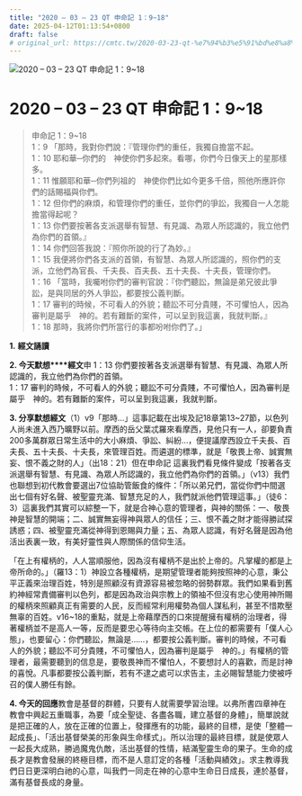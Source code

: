```yaml
---
title: "2020 – 03 – 23 QT 申命記 1：9~18"
date: 2025-04-12T01:13:54+0800
draft: false
# original_url: https://cmtc.tw/2020-03-23-qt-%e7%94%b3%e5%91%bd%e8%a8%98-1%ef%bc%9a918
---
```


![2020 – 03 – 23 QT 申命記 1：9\~18](/images/qt.jpg   "2020 – 03 – 23 QT 申命記 1：9\~18")

# 2020 – 03 – 23 QT 申命記 1：9\~18

> 申命記 1：9\~18  
> 1：9 「那時，我對你們說：『管理你們的重任，我獨自擔當不起。  
> 1：10 耶和華─你們的　神使你們多起來。看哪，你們今日像天上的星那樣多。  
> 1：11 惟願耶和華─你們列祖的　神使你們比如今更多千倍，照他所應許你們的話賜福與你們。  
> 1：12 但你們的麻煩，和管理你們的重任，並你們的爭訟，我獨自一人怎能擔當得起呢？  
> 1：13 你們要按著各支派選舉有智慧、有見識、為眾人所認識的，我立他們為你們的首領。』  
> 1：14 你們回答我說：『照你所說的行了為妙。』  
> 1：15 我便將你們各支派的首領，有智慧、為眾人所認識的，照你們的支派，立他們為官長、千夫長、百夫長、五十夫長、十夫長，管理你們。  
> 1：16 「當時，我囑咐你們的審判官說：『你們聽訟，無論是弟兄彼此爭訟，是與同居的外人爭訟，都要按公義判斷。  
> 1：17 審判的時候，不可看人的外貌；聽訟不可分貴賤，不可懼怕人，因為審判是屬乎　神的。若有難斷的案件，可以呈到我這裏，我就判斷。』  
> 1：18 那時，我將你們所當行的事都吩咐你們了。」

**1.** **經文誦讀**

**2. 今天默想****經文**申 1：13 你們要按著各支派選舉有智慧、有見識、為眾人所認識的，我立他們為你們的首領。  
1：17 審判的時候，不可看人的外貌；聽訟不可分貴賤，不可懼怕人，因為審判是屬乎　神的。若有難斷的案件，可以呈到我這裏，我就判斷。

**3. 分享默想經文**（1）v9「那時…」這事記載在出埃及記18章第13\~27節，以色列人尚未進入西乃曠野以前。摩西的岳父葉忒羅來看摩西，見他只有一人，卻要負責200多萬群眾日常生活中的大小麻煩、爭訟、糾紛…，便提議摩西設立千夫長、百夫長、五十夫長、十夫長，來管理百姓。而遴選的標準，就是「敬畏上帝、誠實無妄、恨不義之財的人」（出18：21）但在申命記 這裏我們看見條件變成「按著各支派選舉有智慧、有見識、為眾人所認識的，我立他們為你們的首領。」（v13）我們也聯想到初代教會要選出7位協助管飯食的條件：「所以弟兄們，當從你們中間選出七個有好名聲、被聖靈充滿、智慧充足的人，我們就派他們管理這事。」（徒6：3）這裏我們其實可以綜整一下，就是合神心意的管理者，與神的關係：一、敬畏神是智慧的開端；二、誠實無妄得神與眾人的信任；三、恨不義之財才能得勝試探誘惑；四、被聖靈充滿從神得到恩賜與力量；五、為眾人認識，有好名聲是因為他活出表裏一致，有美好靈性與人際關係的信仰生活。

「在上有權柄的，人人當順服他，因為沒有權柄不是出於上帝的。凡掌權的都是上帝所命的。」（羅13：1）神設立各種權柄，是期望管理者能夠按照神的心意，秉公平正義來治理百姓，特別是照顧沒有資源容易被忽略的弱勢群眾。我們如果看到舊約神經常責備審判以色列，都是因為政治與宗教上的領袖不但沒有忠心使用神所賜的權柄來照顧真正有需要的人民，反而經常利用權勢為個人謀私利，甚至不惜欺壓無辜的百姓。v16\~18的重點，就是上帝藉摩西的口來提醒擁有權柄的治理者，得著權柄並不是高人一等，反而是要忠心等待向主交帳。在上位的都需要有「僕人心態」，也要留心：你們聽訟，無論是……，都要按公義判斷。審判的時候，不可看人的外貌；聽訟不可分貴賤，不可懼怕人，因為審判是屬乎　神的。」有權柄的管理者，最需要聽到的信息是，要敬畏神而不懼怕人，不要想討人的喜歡，而是討神的喜悅。凡事都要按公義判斷，若有不逮之處可以求告主，主必賜智慧能力使被呼召的僕人勝任有餘。

**4. 今天的回應**教會是基督的群體，只要有人就需要學習治理。以弗所書四章神在教會中興起五重職事，為要「成全聖徒、各盡各職，建立基督的身體」，簡單說就是把正確的人，放在正確的位置上，發揮應有的功能，最終的目標，是使「整體一起成長」、「活出基督榮美的形象與生命樣式」。所以治理的最終目標，就是使眾人一起長大成熟，勝過魔鬼仇敵，活出基督的性情，結滿聖靈生命的果子。生命的成長才是教會發展的終極目標，而不是人意訂定的各種「活動與績效」。求主教導我們日日更深明白祂的心意，叫我們一同走在神的心意中生命日日成長，連於基督，滿有基督長成的身量。